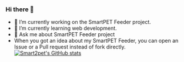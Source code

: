 ### Hi there 👋
- 🔭 I’m currently working on the SmartPET Feeder project.
- 🌱 I’m currently learning web development.
- 💬 Ask me about SmartPET Feeder project
- When you got an idea about my SmartPET Feeder, you can open an Issue or a Pull request instead of fork directly.
[![Smart2pet's GitHub stats](https://github-readme-stats.vercel.app/api?username=smart2pet)](https://github.com/anuraghazra/github-readme-stats)
